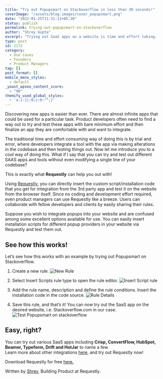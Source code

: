 ```yaml
---
title: "Try out Popupsmart on Stackoverflow in less than 30 seconds!"
coverImage: "/assets/blog-images/cover_popupsmart.png"
date: "2022-01-25T11:31:13+05:30"
status: publish
permalink: trying-out-popupsmart-on-stackoverflow
author: "Shrey Gupta"
excerpt: "Trying out SaaS apps on a website is time and effort taking. Here is how Requestly comes to rescue!"
type: post
id: 2172
category:
  - Use Cases
  - Founders
  - Product Managers
tag: []
post_format: []
mobile_menu_styles:
  - default
_yoast_wpseo_content_score:
  - "90"
themify_used_global_styles:
  - 'a:1:{i:0;s:0:"";}'
---
```


<span class="markdownData">

<span class="tableOfContent">

</span>
<span class="content">

Discovering new apps is easier than ever. There are almost infinite apps that could be used for a particular task. Product developers often need to find a way out to try and test these apps with bare minimum effort and then finalize an app they are comfortable with and want to integrate.

The traditional time and effort consuming way of doing this is by trial and error, where developers integrate a tool with the app via making alterations in the codebase and then testing things out. Now let me introduce you to a cool way of doing this. What if I say that you can try and test out different SAAS apps and tools without even modifying a single line of your codebase?

This is exactly what **Requestly** can help you out with!

Using [Requestly](https://requestly.io/), you can directly insert the custom script/installation code that you get for integration from the 3rd party app and test it on the website from the browser itself. Since no coding and development effort required, even product managers can use Requestly like a breeze. Users can collaborate with fellow developers and clients by easily sharing their rules.

Suppose you wish to integrate popups into your website and are confused among some excellent options available for use. You can easily insert installation scripts for different popup providers in your website via Requestly and test them out.

## See how this works!

Let’s see how this works with an example by trying out Popupsmart on Stackoverflow.

1.  Create a new rule.
    ![New Rule](/assets/blog-images/new_rule.png)

2.  Select Insert Scripts rule type to open the rule editor.
    ![Insert Script rule](/assets/blog-images/insert_script.png)

3.  Add the rule name, description and define the rule conditions. Insert the installation code in the code source.
    ![Rule Details](/assets/blog-images/trying_popupsmart_snippet.png)

4.  Save this rule, and that’s it!
    You can now try out the SaaS app on the desired website, i.e. Stackoverflow.com in our case.
    ![Test Popupsmart on stackoverflow](/assets/blog-images/popupsmart_on_stackoverflow.png)

## Easy, right?

You can try out various SaaS apps including **Crisp, ConvertFlow, HubSpot, Beamer, Typeform, Drift and HotJar** to name a few.
<br>
Learn more about other integrations [here](https://requestly.io/blog/), and try out Requestly now!

Download Requestly for free [here.](https://requestly.io/downloads/)

Written by [Shrey](https://www.linkedin.com/in/gupta-shrey/), Building Product at Requestly.
</span>
</span>
